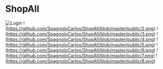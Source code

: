 # ShopAll

![Login](https://github.com/SpagnoloCarlos/ShopAll/blob/master/public/1.png)
!(https://github.com/SpagnoloCarlos/ShopAll/blob/master/public/2.png)
!(https://github.com/SpagnoloCarlos/ShopAll/blob/master/public/3.png)
!(https://github.com/SpagnoloCarlos/ShopAll/blob/master/public/4.png)
!(https://github.com/SpagnoloCarlos/ShopAll/blob/master/public/5.png)
!(https://github.com/SpagnoloCarlos/ShopAll/blob/master/public/6.png)
!(https://github.com/SpagnoloCarlos/ShopAll/blob/master/public/7.png)
!(https://github.com/SpagnoloCarlos/ShopAll/blob/master/public/8.png)
